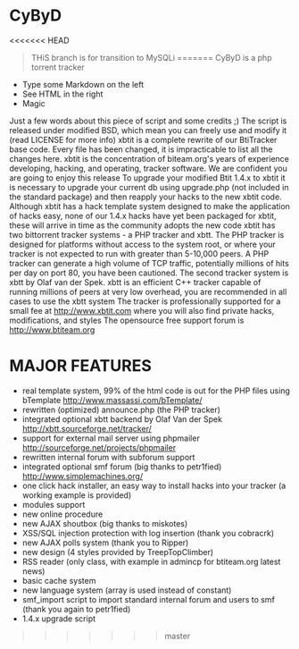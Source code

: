 # CyByD

<<<<<<< HEAD
> THiS branch is for transition to MySQLi
=======
CyByD is a php torrent tracker

  - Type some Markdown on the left
  - See HTML in the right
  - Magic

Just a few words about this piece of script and some credits ;)
The script is released under modified BSD, which mean you can freely use and
modify it (read LICENSE for more info)
xbtit is a complete rewrite of our BtiTracker base code. Every file has been changed, it is impracticable to list all the changes here. xbtit is the concentration of biteam.org's years of experience developing, hacking, and operating, tracker software. We are confident you are going to enjoy this release
To upgrade your modified Btit 1.4.x to xbtit it is necessary to upgrade your current db using upgrade.php (not included in the standard package) and then reapply your hacks to the new xbtit code. Although xbtit has a hack template system designed to make the application of hacks easy, none of our 1.4.x hacks have yet been packaged for xbtit, these will arrive in time as the community adopts the new code
xbtit has two bittorrent tracker systems - a PHP tracker and xbtt. The PHP tracker is designed for platforms without access to the system root, or where your tracker is not expected to run with greater than 5-10,000 peers. A PHP tracker can generate a high volume of TCP traffic, potentially millions of hits per day on port 80, you have been cautioned. The second tracker system is xbtt by Olaf van der Spek. xbtt is an efficient C++ tracker capable of running millions of peers at very low overhead, you are recommended in all cases to use the xbtt system
The tracker is professionally supported for a small fee at http://www.xbtit.com where you will also find private hacks, modifications, and styles
The opensource free support forum is http://www.btiteam.org

# MAJOR FEATURES #

- real template system, 99% of the html code is out for the PHP files using bTemplate http://www.massassi.com/bTemplate/
- rewritten (optimized) announce.php (the PHP tracker)
- integrated optional xbtt backend by Olaf Van der Spek http://xbtt.sourceforge.net/tracker/
- support for external mail server using phpmailer http://sourceforge.net/projects/phpmailer
- rewritten internal forum with subforum support
- integrated optional smf forum (big thanks to petr1fied) http://www.simplemachines.org/
- one click hack installer, an easy way to install hacks into your tracker (a working example is provided)
- modules support
- new online procedure
- new AJAX shoutbox (big thanks to miskotes)
- XSS/SQL injection protection with log insertion (thank you cobracrk)
- new AJAX polls system (thank you to Ripper)
- new design (4 styles provided by TreepTopClimber)
- RSS reader (only class, with example in admincp for btiteam.org latest news)
- basic cache system
- new language system (array is used instead of constant)
- smf_import script to import standard internal forum and users to smf (thank you again to petr1fied)
- 1.4.x upgrade script
>>>>>>> master
